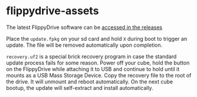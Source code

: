 # flippydrive-assets

The latest FlippyDrive software can be [accessed in the releases](https://github.com/OffBroadway/flippydrive-assets/releases)

Place the `update.fpkg` on your sd card and hold `X` during boot to trigger an update.  The file will be removed automatically upon completion.

`recovery.uf2` is a special brick recovery program in case the standard update process fails for some reason.  Power off your cube, hold the button on the FlippyDrive while attaching it to USB and continue to hold until it mounts as a USB Mass Storage Device.  Copy the recovery file to the root of the drive.  It will unmount and reboot automatically.  On the next cube bootup, the update will self-extract and install automatically.
